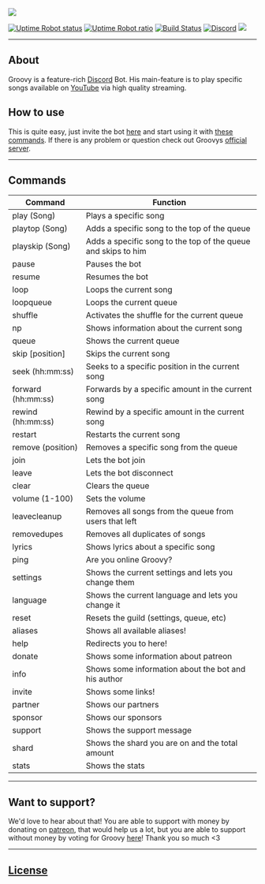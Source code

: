 <img src="https://groovybot.xyz/images/githubbg.png" href="https://groovybot.xyz/" />

[![Uptime Robot status](https://img.shields.io/uptimerobot/status/m780420889-1994e45ecaac05d5792e25b5.svg?longCache=true&style=flat-square)](https://stats.uptimerobot.com/WQmEMS4YY)
[![Uptime Robot ratio](https://img.shields.io/uptimerobot/ratio/m780420889-1994e45ecaac05d5792e25b5.svg?longCache=true&style=flat-square)](https://stats.uptimerobot.com/WQmEMS4YY)
[![Build Status](https://david-dm.org/rxsto/Groovy.svg?longCache=true&style=flat-square)](https://david-dm.org/rxsto/Groovy)
[![Discord](https://discordapp.com/api/guilds/403882830225997825/widget.png)](https://discord.gg/5s5TsW2)
<img src="https://discordbots.org/api/widget/status/402116404301660181.svg?noavatar=true" />

---

## About

Groovy is a feature-rich [Discord](https://discordapp.com) Bot. His main-feature is to play specific songs available on [YouTube](https://youtube.com) via high quality streaming.

## How to use

This is quite easy, just invite the bot [here](https://groovybot.xyz/invite/) and start using it with [these commands](https://groovybot.xyz/commands/).
If there is any problem or question check out Groovys [official server](https://groovybot.xyz/support/).

---

## Commands

<table>
    <thead>
        <tr>
        <th>Command</th>
        <th>Function</th>
        </tr>
    </thead>
    <tbody>
        <tr>
        <td>play (Song)</td>
        <td>Plays a specific song</td>
        </tr>
        <tr>
        <td>playtop (Song)</td>
        <td>Adds a specific song to the top of the queue</td>
        </tr>
        <tr>
        <td>playskip (Song)</td>
        <td>Adds a specific song to the top of the queue and skips to him</td>
        </tr>
        <tr>
        <td>pause</td>
        <td>Pauses the bot</td>
        </tr>
        <tr>
        <td>resume</td>
        <td>Resumes the bot</td>
        </tr>
        <tr>
        <td>loop</td>
        <td>Loops the current song</td>
        </tr>
        <tr>
        <td>loopqueue</td>
        <td>Loops the current queue</td>
        </tr>
        <tr>
        <td>shuffle</td>
        <td>Activates the shuffle for the current queue</td>
        </tr>
        <tr>
        <td>np</td>
        <td>Shows information about the current song</td>
        </tr>
        <tr>
        <td>queue</td>
        <td>Shows the current queue</td>
        </tr>
        <tr>
        <td>skip [position]</td>
        <td>Skips the current song</td>
        </tr>
        <tr>
        <td>seek (hh:mm:ss)</td>
        <td>Seeks to a specific position in the current song</td>
        </tr>
        <tr>
        <td>forward (hh:mm:ss)</td>
        <td>Forwards by a specific amount in the current song</td>
        </tr>
        <tr>
        <td>rewind (hh:mm:ss)</td>
        <td>Rewind by a specific amount in the current song</td>
        </tr>
        <tr>
        <td>restart</td>
        <td>Restarts the current song</td>
        </tr>
        <tr>
        <td>remove (position)</td>
        <td>Removes a specific song from the queue</td>
        </tr>
        <tr>
        <td>join</td>
        <td>Lets the bot join</td>
        </tr>
        <tr>
        <td>leave</td>
        <td>Lets the bot disconnect</td>
        </tr>
        <tr>
        <td>clear</td>
        <td>Clears the queue</td>
        </tr>
        <tr>
        <td>volume (1-100)</td>
        <td>Sets the volume</td>
        </tr>
        <tr>
        <td>leavecleanup</td>
        <td>Removes all songs from the queue from users that left</td>
        </tr>
        <tr>
        <td>removedupes</td>
        <td>Removes all duplicates of songs</td>
        </tr>
        <tr>
        <td>lyrics</td>
        <td>Shows lyrics about a specific song</td>
        </tr>
        <tr>
        <td>ping</td>
        <td>Are you online Groovy?</td>
        </tr>
        <tr>
        <td>settings</td>
        <td>Shows the current settings and lets you change them</td>
        </tr>
        <tr>
        <td>language</td>
        <td>Shows the current language and lets you change it</td>
        </tr>
        <tr>
        <td>reset</td>
        <td>Resets the guild (settings, queue, etc)</td>
        </tr>
        <tr>
        <td>aliases</td>
        <td>Shows all available aliases!</td>
        </tr>
        <tr>
        <td>help</td>
        <td>Redirects you to here!</td>
        </tr>
        <tr>
        <td>donate</td>
        <td>Shows some information about patreon</td>
        </tr>
        <tr>
        <td>info</td>
        <td>Shows some information about the bot and his author</td>
        </tr>
        <tr>
        <td>invite</td>
        <td>Shows some links!</td>
        </tr>
        <tr>
        <td>partner</td>
        <td>Shows our partners</td>
        </tr>
        <tr>
        <td>sponsor</td>
        <td>Shows our sponsors</td>
        </tr>
        <tr>
        <td>support</td>
        <td>Shows the support message</td>
        </tr>
        <tr>
        <td>shard</td>
        <td>Shows the shard you are on and the total amount</td>
        </tr>
        <tr>
        <td>stats</td>
        <td>Shows the stats</td>
        </tr>
    </tbody>
</table>

---

## Want to support?

We'd love to hear about that! You are able to support with money by donating on [patreon](https://patreon.com/rxsto), that would help us a lot, but you are able to support without money by voting for Groovy [here](https://groovybot.xyz/vote)! Thank you so much <3

---

## [License](LICENSE)
